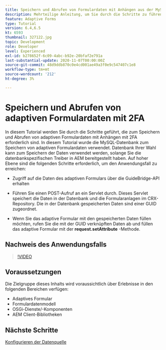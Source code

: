 ```yaml
---
title: Speichern und Abrufen von Formulardaten mit Anhängen aus der MySQL-Datenbank
description: Mehrteilige Anleitung, um Sie durch die Schritte zu führen, die zum Speichern und Abrufen von Formulardaten mit Anhängen erforderlich sind
feature: Adaptive Forms
type: Tutorial
version: 6.4,6.5
kt: 6593
thumbnail: 327122.jpg
topic: Development
role: Developer
level: Experienced
exl-id: b278652f-6c09-4abc-b92e-20bfaf2e791a
last-substantial-update: 2020-11-07T00:00:00Z
source-git-commit: 48d9ddb870c0e4cd001ae49a3f0e9c547407c1e8
workflow-type: tm+mt
source-wordcount: '212'
ht-degree: 3%

---
```


# Speichern und Abrufen von adaptiven Formulardaten mit 2FA

In diesem Tutorial werden Sie durch die Schritte geführt, die zum Speichern und Abrufen von adaptiven Formulardaten mit Anhängen mit 2FA erforderlich sind. In diesem Tutorial wurde die MySQL-Datenbank zum Speichern von adaptiven Formulardaten verwendet. Datenbank Ihrer Wahl kann zum Speichern der Daten verwendet werden, solange Sie die datenbankspezifischen Treiber in AEM bereitgestellt haben. Auf hoher Ebene sind die folgenden Schritte erforderlich, um den Anwendungsfall zu erreichen:

* Zugriff auf die Daten des adaptiven Formulars über die GuideBridge-API erhalten

* Führen Sie einen POST-Aufruf an ein Servlet durch. Dieses Servlet speichert die Daten in der Datenbank und die Formularanlagen im CRX-Repository. Die in der Datenbank gespeicherten Daten sind einer GUID zugeordnet.

* Wenn Sie das adaptive Formular mit den gespeicherten Daten füllen möchten, rufen Sie die mit der GUID verknüpften Daten ab und füllen das adaptive Formular mit der **request.setAttribute** -Methode.

## Nachweis des Anwendungsfalls

>[!VIDEO](https://video.tv.adobe.com/v/327122?quality=12&learn=on)

## Voraussetzungen

Die Zielgruppe dieses Inhalts wird voraussichtlich über Erlebnisse in den folgenden Bereichen verfügen:

* Adaptives Formular
* Formulardatenmodell
* OSGi-Dienste/-Komponenten
* AEM Client-Bibliotheken


## Nächste Schritte

[Konfigurieren der Datenquelle](./configure-data-source.md)